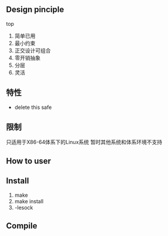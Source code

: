 ## Design pinciple
top
1. 简单已用
2. 最小约束
3. 正交设计可组合
4. 零开销抽象
5. 分层
6. 灵活


## 特性
* delete this safe

## 限制
只适用于X86-64体系下的Linux系统
暂时其他系统和体系环境不支持


## How to user


## Install
1. make
2. make install
3. -lesock

## Compile



